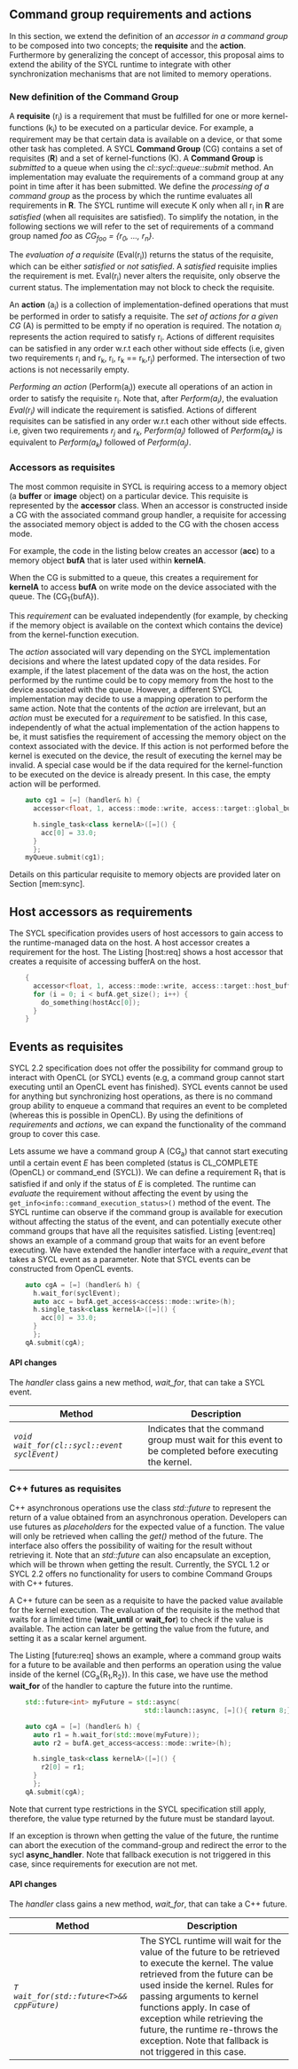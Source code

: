 ## Command group requirements and actions

In this section, we extend the definition of an _accessor in a command group_
to be composed into two concepts; the **requisite** and the **action**. Furthermore
by generalizing the concept of accessor, this proposal aims to extend the
ability of the SYCL runtime to integrate with other synchronization
mechanisms that are not limited to memory operations.

### New definition of the **Command Group**

A **requisite** (r<sub>i</sub>) is a requirement that must be fulfilled for
one or more kernel-functions (k<sub>i</sub>) to be executed on a particular device.
For example, a requirement may be that certain data is available on a device,
or that some other task has completed.
A SYCL **Command Group** (CG) contains a set of requisites (**R**) and a set of
kernel-functions (K).
A **Command Group** is _submitted_ to a queue when using the
 _cl::sycl::queue::submit_ method.
An implementation may evaluate the requirements of a command group at any
point in time after it has been submitted.
We define the _processing of a command group_ as the process by which the
runtime evaluates all requirements in **R**.
The SYCL runtime will execute K only when all r<sub>i</sub> in **R** are
 _satisfied_ (when all requisites are satisfied).
To simplify the notation, in the following sections we will refer to the set
of requirements of a command group named _foo_ as
*CG<sub>foo</sub> = {r<sub>0</sub>, ..., r<sub>n</sub>}*.

The *evaluation of a requisite* (Eval(r<sub>i</sub>)) returns the status of the
requisite, which can be either _satisfied_ or _not satisfied_.
A _satisfied_ requisite implies the requirement is met.
Eval(r<sub>i</sub>) never alters the requisite, only observe the current status.
The implementation may not block to check the requisite.

An **action** (a<sub>i</sub>) is a collection of implementation-defined operations that must be performed in order to satisfy a requisite.
The _set of actions for a given CG_ (A) is permitted to be empty if no operation
is required.
The notation *a<sub>i</sub>* represents the action required to satisfy
r<sub>i</sub>.
Actions of different requisites can be satisfied in any order w.r.t each other
without side effects (i.e, given two requirements r<sub>i</sub> and r<sub>k</sub>, r<sub>i</sub>, r<sub>k</sub> == r<sub>k</sub>,r<sub>j</sub>)
performed.
The intersection of two actions is not necessarily empty.

*Performing an action* (Perform(a<sub>i</sub>)) execute all operations of
an action in order to satisfy the requisite r<sub>i</sub>.
Note that, after _Perform(a<sub>i</sub>)_, the evaluation _Eval(r<sub>i</sub>)_
will indicate the requirement is satisfied.
Actions of different requisites can be satisfied in any order w.r.t each other
without side effects.
i.e, given two requirements _r<sub>j</sub>_ and _r<sub>k</sub>_,
_Perform(a<sub>j</sub>)_ followed of _Perform(a<sub>k</sub>)_ is
equivalent to _Perform(a<sub>k</sub>)_ followed of _Perform(a<sub>j</sub>)_.

### Accessors as requisites

The most common requisite in SYCL is requiring access to a memory object (a
**buffer** or **image** object) on a particular device.
This requisite is represented by the **accessor** class. When an
accessor is constructed inside a CG with the associated command group handler,
a requisite for accessing the associated memory object is added to the CG
with the chosen access mode.

For example, the code in the listing below creates an accessor (**acc**)
to a memory object **bufA** that is later used within **kernelA**.

When the CG is submitted to a queue, this creates a requirement
for **kernelA** to access **bufA** on write mode on the device associated
with the queue.
The  (CG<sub>1</sub>{bufA}).

This *requirement* can be evaluated independently (for
example, by checking if the memory object is available on the context
which contains the device) from the kernel-function execution.

The *action* associated will vary depending on the SYCL implementation
decisions and where the latest updated copy of the data resides. For example,
if the latest placement of the data was on the host, the action
performed by the runtime could be to copy memory from the host to the
device associated with the queue. However, a different SYCL
implementation may decide to use a mapping operation to perform the same
action.
Note that the contents of the *action* are irrelevant, but an *action* must be
executed for a *requirement* to be satisfied.
In this case, independently of what the actual implementation
of the action happens to be, it must satisfies the requirement of
accessing the memory object on the context associated with the device.
If this action is not performed before the kernel is executed on the
device, the result of executing the kernel may be invalid.
A special case would be if the data required for the kernel-function to be
executed on the device is already present.
In this case, the empty action will be performed.

```cpp
    auto cg1 = [=] (handler& h) {
      accessor<float, 1, access::mode::write, access::target::global_buffer> acc(bufA, h);

      h.single_task<class kernelA>([=]() {
        acc[0] = 33.0;
      }
      };
    myQueue.submit(cg1);
```

Details on this particular requisite to memory objects are provided
later on Section [mem:sync].

## Host accessors as requirements

The SYCL specification provides users of host accessors to gain access
to the runtime-managed data on the host.
A host accessor creates a requirement for
the host.  The Listing [host:req] shows a host accessor that creates a requisite of
accessing bufferA on the host.

```cpp
    {
      accessor<float, 1, access::mode::write, access::target::host_buffer> hostAcc(bufA);
      for (i = 0; i < bufA.get_size(); i++) {
        do_something(hostAcc[0]);
      }
    }
```

## Events as requisites

SYCL 2.2 specification does not offer the possibility for command group
to interact with OpenCL (or SYCL) events (e.g, a command group cannot
start executing until an OpenCL event has finished).
SYCL events cannot be used for anything but synchronizing host
operations, as there is no command group ability to enqueue a command
that requires an event to be completed (whereas this is possible in
OpenCL).
By using the definitions of *requirements* and *actions*, we can expand the
functionality of the command group to cover this case.

Lets assume we have a command group A (CG<sub>a</sub>) that cannot start
executing until a certain event *E* has been completed (status is
CL\_COMPLETE (OpenCL) or command\_end (SYCL)).
We can define a
requirement R<sub>1</sub> that is satisfied if and only if the
status of *E* is completed.
The runtime can *evaluate* the requirement without affecting the event by
using the `get_info<info::command_execution_status>()` method of the
event.
The SYCL runtime can observe if the command group is available for execution
without affecting the status of the event, and can potentially execute
other command groups that have all the requisites satisfied.
Listing [event:req] shows an example of a command group that waits for an event
before executing. We have extended the handler interface with a
*require\_event* that takes a SYCL event as a parameter. Note that
SYCL events can be constructed from OpenCL events.

```cpp
    auto cgA = [=] (handler& h) {
      h.wait_for(syclEvent);
      auto acc = bufA.get_access<access::mode::write>(h);
      h.single_task<class kernelA>([=]() {
        acc[0] = 33.0;
      }
      };
    qA.submit(cgA);
```

#### API changes

The *handler* class gains a new method, *wait_for*, that can take a SYCL event.

| Method | Description |
|--------|-------------|
| *`void wait_for(cl::sycl::event syclEvent)`* | Indicates that the command group must wait for this event to be completed before executing the kernel. |

### C++ futures as requisites

C++ asynchronous operations use the class *std::future* to
represent the return of a value obtained from an asynchronous
operation. Developers can use futures as *placeholders* for the expected
value of a function. The value will only be retrieved when calling the
*get()* method of the future. The interface also offers the
possibility of waiting for the result without retrieving it. Note that an
*std::future* can also encapsulate an exception, which will be thrown
when getting the result. Currently, the SYCL 1.2 or SYCL 2.2 offers no
functionality for users to combine Command Groups with C++ futures.

A C++ future can be seen as a requisite to have the packed value available
for the kernel execution. The evaluation of the requisite is
the method that waits for a limited time (**wait\_until** or
**wait\_for**) to check if the value is available. The action can later
be getting the value from the future, and setting it as a scalar kernel
argument.

The Listing [future:req] shows an example, where a command group waits
for a future to be available and then performs an operation using the
value inside of the kernel (CG<sub>a</sub>{R<sub>1</sub>,R<sub>2</sub>}).
In this case, we have use the method **wait_for** of the handler to capture
the future into the runtime.


```cpp
    std::future<int> myFuture = std::async(
                                  std::launch::async, [=](){ return 8;});

    auto cgA = [=] (handler& h) {
      auto r1 = h.wait_for(std::move(myFuture));
      auto r2 = bufA.get_access<access::mode::write>(h);

      h.single_task<class kernelA>([=]() {
        r2[0] = r1;
      }
      };
    qA.submit(cgA);
```

Note that current type restrictions in the SYCL specification
still apply, therefore, the value type returned by the future
must be standard layout.

If an exception is thrown when getting the value of the future, the
runtime can abort the execution of the command-group and redirect the error to
the sycl **async\_handler**. Note that fallback execution is not triggered
in this case, since requirements for execution are not met.

#### API changes

The *handler* class gains a new method, *wait_for*, that can take a C++ future.

| Method | Description |
|--------|-------------|
| *`T wait_for(std::future<T>&& cppFuture)`* | The SYCL runtime will wait for the value of the future to be retrieved to execute the kernel. The value retrieved from the future can be used inside the kernel. Rules for passing arguments to kernel functions apply. In case of exception while retrieving the future, the runtime re-throws the exception. Note that fallback is not triggered in this case. |
